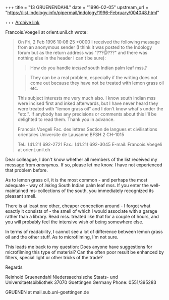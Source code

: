 +++
title = "13 GRUENENDAHL"
date = "1996-02-05"
upstream_url = "https://list.indology.info/pipermail/indology/1996-February/004048.html"

+++
[Archive link](https://list.indology.info/pipermail/indology/1996-February/004048.html)

Francois.Voegeli at orient.unil.ch wrote:

> On Fri, 2 Feb 1996 10:08:25 +0000 I received the following message from an
> anonymous sender (I think it was posted to the Indology forum but as the
> return address was "???@???" and there was nothing else in the header I
> can't be sure):
> 
> >How do you handle *incised* south Indian palm leaf mss.?
> 
> >They can be a real problem, especially if the writing does not
> >come out because they have not be treated with lemon grass oil etc.
> 
> This subject interests me very much also. I know south indian mss were
> incised first and inked afterwards, but I have never heard they were
> treated with "lemon grass oil" and I don't know what's under the "etc.".
> If anybody has any precisions or comments about this I'll be delighted to
> read them.
> Thank you in advance.
> 
> 
> Francois Voegeli
> Fac. des lettres
> Section de langues et civilisations orientales
> Universite de Lausanne
> BFSH 2
> CH-1015
> 
> Tel.: (41.21) 692-2721
> Fax.: (41.21) 692-3045
> E-mail: Francois.Voegeli at orient.unil.ch
> 
> 
> 

Dear colleague,
I don't know whether all members of the list received my message from
*anonymus*. If so, please let me know. I have not experienced that 
problem before.

As to lemon grass oil, it is the most common - and perhaps the most
adequate - way of *inking* South Indian palm leaf mss. If you 
enter the well-maintained ms-collections of the south, you 
immediately recognized its pleasant smell. 

There is at least one other, cheaper concoction around - I forgot
what exactly it consists of - the smell of which I would associate
with a garage rather than a library. Read mss. treated like that for
a couple of hours, and you will probably feel the intensive wish of
being somewhere else.

In terms of readability, I cannot see a lot of difference between 
lemon grass oil and the other stuff. As to microfilming, I'm not sure.

This leads me back to my question: Does anyone have suggestions for 
microfilming this type of material? Can the often poor result be 
enhanced by filters, special light or other tricks of the trade?



Regards

Reinhold Gruenendahl
Niedersaechsische Staats- und Universitaetsbibliothek
37070 Goettingen
Germany
Phone: 0551/395283

GRUENEN at mail.sub.uni-goettingen.de




